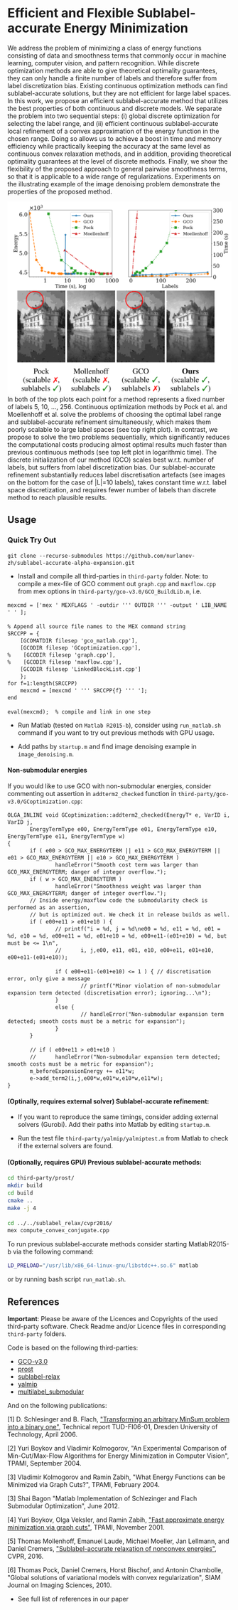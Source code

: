 # Efficient and Flexible Sublabel-accurate Energy Minimization

We address the problem of minimizing a class of energy functions consisting of data and smoothness terms that commonly occur in machine learning, computer vision, and pattern recognition. While discrete optimization methods are able to give theoretical optimality guarantees, they can only handle a finite number of labels and therefore suffer from label discretization bias. Existing continuous optimization methods can find sublabel-accurate solutions, but they are not efficient for large label spaces. In this work, we propose an efficient sublabel-accurate method that utilizes the best properties of both continuous and discrete models. We separate the problem into two sequential steps: (i) global discrete optimization for selecting the label range, and (ii) efficient continuous sublabel-accurate local refinement of a convex approximation of the energy function in the chosen range. Doing so allows us to achieve a boost in time and memory efficiency while practically keeping the accuracy at the same level as continuous convex relaxation methods, and in addition, providing theoretical optimality guarantees at the level of discrete methods. 
Finally, we show the flexibility of the proposed approach to general pairwise smoothness terms, so that it is applicable to a wide range of regularizations. Experiments on the illustrating example of the image denoising problem demonstrate the properties of the proposed method. 

![Comparison of the methods on image denoising problem.](data/teaser.png)
In both of the top plots each point for a method represents a fixed number of labels 5, 10, ..., 256. Continuous optimization methods by Pock et al. and Moellenhoff et al. solve the problems of choosing the optimal label range and sublabel-accurate refinement simultaneously, which makes them poorly scalable to large label spaces (see top right plot). In contrast, we propose to solve the two problems sequentially, which significantly reduces the computational costs producing almost optimal results much faster than previous continuous methods (see top left plot in logarithmic time). The discrete initialization of our method (GCO) scales best w.r.t. number of labels, but suffers from label discretization bias. Our sublabel-accurate refinement substantially reduces label discretisation artefacts (see images on the bottom for the case of |L|=10 labels), takes constant time w.r.t. label space discretization, and requires fewer number of labels than discrete method to reach plausible results.

## Usage  

### Quick Try Out
```
git clone --recurse-submodules https://github.com/nurlanov-zh/sublabel-accurate-alpha-expansion.git
```

* Install and compile all third-parties in `third-party` folder. Note: to compile a mex-file of GCO comment out `graph.cpp` and `maxflow.cpp` from mex options in `third-party/gco-v3.0/GCO_BuildLib.m`, i.e.
```
mexcmd = ['mex ' MEXFLAGS ' -outdir ''' OUTDIR ''' -output ' LIB_NAME ' ' ];

% Append all source file names to the MEX command string
SRCCPP = { 
    [GCOMATDIR filesep 'gco_matlab.cpp'],
    [GCODIR filesep 'GCoptimization.cpp'],
%    [GCODIR filesep 'graph.cpp'],
%    [GCODIR filesep 'maxflow.cpp'],
    [GCODIR filesep 'LinkedBlockList.cpp']
    };
for f=1:length(SRCCPP)
    mexcmd = [mexcmd ' ''' SRCCPP{f} ''' '];
end

eval(mexcmd);  % compile and link in one step
```

* Run Matlab (tested on `Matlab R2015-b`), consider using `run_matlab.sh` command if you want to try out previous methods with GPU usage.

* Add paths by `startup.m` and find image denoising example in `image_denoising.m`.
  

#### Non-submodular energies
If you would like to use GCO with non-submodular energies, consider commenting out assertion in `addterm2_checked` function in `third-party/gco-v3.0/GCoptimization.cpp`:

```
OLGA_INLINE void GCoptimization::addterm2_checked(EnergyT* e, VarID i, VarID j, 
       EnergyTermType e00, EnergyTermType e01, EnergyTermType e10, EnergyTermType e11, EnergyTermType w)
{
       if ( e00 > GCO_MAX_ENERGYTERM || e11 > GCO_MAX_ENERGYTERM || e01 > GCO_MAX_ENERGYTERM || e10 > GCO_MAX_ENERGYTERM )
               handleError("Smooth cost term was larger than GCO_MAX_ENERGYTERM; danger of integer overflow.");
       if ( w > GCO_MAX_ENERGYTERM )
               handleError("Smoothness weight was larger than GCO_MAX_ENERGYTERM; danger of integer overflow.");
       // Inside energy/maxflow code the submodularity check is performed as an assertion,
       // but is optimized out. We check it in release builds as well.
       if ( e00+e11 > e01+e10 ) {
               // printf("i = %d, j = %d\ne00 = %d, e11 = %d, e01 = %d, e10 = %d, e00+e11 = %d, e01+e10 = %d, e00+e11-(e01+e10) = %d, but must be <= 1\n",
               //      i, j,e00, e11, e01, e10, e00+e11, e01+e10, e00+e11-(e01+e10));
               
               if ( e00+e11-(e01+e10) <= 1 ) { // discretisation error, only give a message
                       // printf("Minor violation of non-submodular expansion term detected (discretisation error); ignoring...\n");
               }
               else {
                       // handleError("Non-submodular expansion term detected; smooth costs must be a metric for expansion");  
               }
       }

       // if ( e00+e11 > e01+e10 )
       //      handleError("Non-submodular expansion term detected; smooth costs must be a metric for expansion");
       m_beforeExpansionEnergy += e11*w;
       e->add_term2(i,j,e00*w,e01*w,e10*w,e11*w);
}
```


#### (Optinally, requires external solver) Sublabel-accurate refinement:
- If you want to reproduce the same timings, consider adding external 
solvers (Gurobi). Add their paths into Matlab by editing `startup.m`.

- Run the test file `third-party/yalmip/yalmiptest.m` from Matlab to check 
if the external solvers are found.

#### (Optionally, requires GPU) Previous sublabel-accurate methods: 
```sh
cd third-party/prost/
mkdir build
cd build
cmake .. 
make -j 4 
  
cd ../../sublabel_relax/cvpr2016/ 
mex compute_convex_conjugate.cpp
``` 

To run previous sublabel-accurate methods consider starting MatlabR2015-b 
via the following command:
```sh
LD_PRELOAD="/usr/lib/x86_64-linux-gnu/libstdc++.so.6" matlab
```
or by running bash script `run_matlab.sh`.
  
  
## References 

**Important**: Please be aware of the Licences and Copyrights of the used third-party software. Check Readme and/or Licence files in corresponding `third-party` folders. 


Code is based on the following third-parties:

- [GCO-v3.0](https://github.com/nsubtil/gco-v3.0)
- [prost](https://github.com/tum-vision/prost)
- [sublabel-relax](https://github.com/tum-vision/sublabel_relax)
- [yalmip](https://yalmip.github.io/)
- [multilabel_submodular](https://github.com/shaibagon/multilabel_submodular)

And on the following publications:

[1] D. Schlesinger and B. Flach, ["Transforming an arbitrary MinSum problem into a binary one"](http://www1.inf.tu-dresden.de/~ds24/publications/tr_kto2.pdf), Technical report TUD-FI06-01, Dresden University of Technology, April 2006.
       
[2] Yuri Boykov and Vladimir Kolmogorov, "An Experimental Comparison of Min-Cut/Max-Flow Algorithms for Energy Minimization in Computer Vision", TPAMI, September 2004. 
 
[3] Vladimir Kolmogorov and Ramin Zabih, "What Energy Functions can be Minimized via Graph Cuts?", TPAMI, February 2004. 
         
[3] Shai Bagon "Matlab Implementation of Schlezinger and Flach Submodular Optimization", June 2012.

[4] Yuri Boykov, Olga Veksler, and Ramin Zabih, ["Fast approximate energy minimization via graph cuts"](http://www.cs.cornell.edu/rdz/Papers/BVZ-iccv99.pdf), TPAMI, November 2001.

[5] Thomas Mollenhoff, Emanuel Laude, Michael Moeller, Jan Lellmann, and Daniel Cremers, ["Sublabel-accurate relaxation of nonconvex energies"](https://arxiv.org/pdf/1512.01383.pdf), CVPR, 2016.

[6] Thomas Pock, Daniel Cremers, Horst Bischof, and Antonin Chambolle, "Global solutions of variational models with convex regularization", SIAM Journal on Imaging Sciences, 2010.

* See full list of references in our paper
